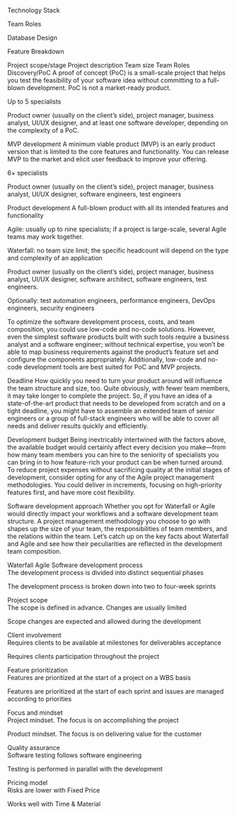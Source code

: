 Technology Stack

Team Roles

Database Design

Feature Breakdown

Project scope/stage	Project description	Team size	Team Roles
Discovery/PoC
A proof of concept (PoC) is a small-scale project that helps you test the feasibility of your software idea without committing to a full-blown development. PoC is not a market-ready product.

Up to 5 specialists

Product owner (usually on the client’s side), project manager, business analyst, UI/UX designer, and at least one software developer, depending on the complexity of a PoC.

MVP development
A minimum viable product (MVP) is an early product version that is limited to the core features and functionality. You can release MVP to the market and elicit user feedback to improve your offering.

6+ specialists

Product owner (usually on the client’s side), project manager, business analyst, UI/UX designer, software engineers, test engineers

Product development
A full-blown product with all its intended features and functionality

Agile: usually up to nine specialists; if a project is large-scale, several Agile teams may work together.

Waterfall: no team size limit; the specific headcount will depend on the type and complexity of an application

Product owner (usually on the client’s side), project manager, business analyst, UI/UX designer, software architect, software engineers, test engineers.

Optionally: test automation engineers, performance engineers, DevOps engineers, security engineers

To optimize the software development process, costs, and team composition, you could use low-code and no-code solutions. However, even the simplest software products built with such tools require a business analyst and a software engineer; without technical expertise, you won’t be able to map business requirements against the product’s feature set and configure the components appropriately. Additionally, low-code and no-code development tools are best suited for PoC and MVP projects.



Deadline
How quickly you need to turn your product around will influence the team structure and size, too. Quite obviously, with fewer team members, it may take longer to complete the project. So, if you have an idea of a state-of-the-art product that needs to be developed from scratch and on a tight deadline, you might have to assemble an extended team of senior engineers or a group of full-stack engineers who will be able to cover all needs and deliver results quickly and efficiently.

Development budget
Being inextricably intertwined with the factors above, the available budget would certainly affect every decision you make—from how many team members you can hire to the seniority of specialists you can bring in to how feature-rich your product can be when turned around. To reduce project expenses without sacrificing quality at the initial stages of development, consider opting for any of the Agile project management methodologies. You could deliver in increments, focusing on high-priority features first, and have more cost flexibility.

Software development approach
Whether you opt for Waterfall or Agile would directly impact your workflows and a software development team structure. A project management methodology you choose to go with shapes up the size of your team, the responsibilities of team members, and the relations within the team. Let’s catch up on the key facts about Waterfall and Agile and see how their peculiarities are reflected in the development team composition.

Waterfall	Agile
Software development process	
The development process is divided into distinct sequential phases

The development process is broken down into two to four-week sprints

Project scope	
The scope is defined in advance. Changes are usually limited

Scope changes are expected and allowed during the development

Client involvement	
Requires clients to be available at milestones for deliverables acceptance

Requires clients participation throughout the project

Feature prioritization	
Features are prioritized at the start of a project on a WBS basis

Features are prioritized at the start of each sprint and issues are managed according to priorities

Focus and mindset	
Project mindset. The focus is on accomplishing the project

Product mindset. The focus is on delivering value for the customer

Quality assurance	
Software testing follows software engineering

Testing is performed in parallel with the development

Pricing model	
Risks are lower with Fixed Price

Works well with Time & Material
